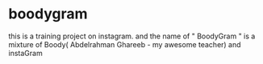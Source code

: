# boodygram
this is a training project on instagram. and the name of " BoodyGram " is a mixture of Boody( Abdelrahman Ghareeb - my awesome teacher) and instaGram

